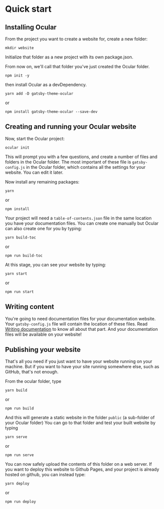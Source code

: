 # Quick start

## Installing Ocular

From the project you want to create a website for, create a new folder:

```
mkdir website
```

Initialize that folder as a new project with its own package.json.

From now on, we'll call that folder you've just created the Ocular folder.

```
npm init -y
```

then install Ocular as a devDependency.

```
yarn add -D gatsby-theme-ocular
```
or
```
npm install gatsby-theme-ocular --save-dev
```

## Creating and running your Ocular website

Now, start the Ocular project:

```
ocular init
```

This will prompt you with a few questions, and create a number of files and folders in the Ocular folder.
The most important of these file is `gatsby-config.js` in the Ocular folder, which contains all the settings for your website. You can edit it later.

Now install any remaining packages:
```
yarn
```
or
```
npm install
```

Your project will need a `table-of-contents.json` file in the same location you have your documentation files. You can create one manually but Ocular can also create one for you by typing: 
```
yarn build-toc
```
or
```
npm run build-toc
```

At this stage, you can see your website by typing:

```
yarn start
```
or
```
npm run start
```

## Writing content

You're going to need documentation files for your documentation website.
Your `gatsby-config.js` file will contain the location of these files. Read [Writing documentation](./creating-content/writing-documentation) to know all about that part.
And your documentation files will be available on your website!

## Publishing your website

That's all you need if you just want to have your website running on your machine. But if you want to have your site running somewhere else, such as GitHub, that's not enough.

From the ocular folder, type

```
yarn build
```
or
```
npm run build
```
And this will generate a static website in the folder `public` (a sub-folder of your Ocular folder) 
You can go to that folder and test your built website by typing
```
yarn serve
```
or
```
npm run serve
```

You can now safely upload the contents of this folder on a web server. If you want to deploy this website to Github Pages, and your project is already hosted on github, you can instead type:

```
yarn deploy
```
or
```
npm run deploy
```
